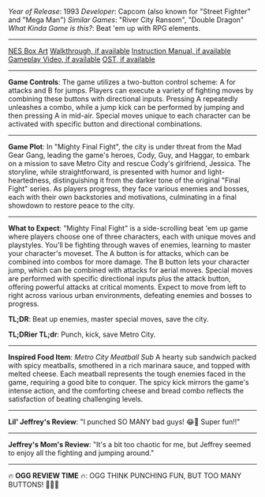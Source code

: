 *Year of Release*: 1993
*Developer*: Capcom (also known for "Street Fighter" and "Mega Man")
*Similar Games*: "River City Ransom", "Double Dragon"
*What Kinda Game is this?*: Beat 'em up with RPG elements.

---
[NES Box Art](https://www.google.com/search?tbm=isch&q=NES+Box+Art+Mighty+Final+Fight) 
[Walkthrough, if available](https://www.google.com/search?q=Walkthrough+Mighty+Final+Fight)
[Instruction Manual, if available](https://www.google.com/search?q=NES+Instruction+Manual+Mighty+Final+Fight)
[Gameplay Video, if available](https://www.youtube.com/results?search_query=gameplay+NES+Mighty+Final+Fight) 
[OST, if available](https://www.youtube.com/results?search_query=Mighty+Final+Fight+OST)

- - -
**Game Controls**:
The game utilizes a two-button control scheme: A for attacks and B for jumps. Players can execute a variety of fighting moves by combining these buttons with directional inputs. Pressing A repeatedly unleashes a combo, while a jump kick can be performed by jumping and then pressing A in mid-air. Special moves unique to each character can be activated with specific button and directional combinations.

- - -
**Game Plot**: 
In "Mighty Final Fight", the city is under threat from the Mad Gear Gang, leading the game's heroes, Cody, Guy, and Haggar, to embark on a mission to save Metro City and rescue Cody's girlfriend, Jessica. The storyline, while straightforward, is presented with humor and light-heartedness, distinguishing it from the darker tone of the original "Final Fight" series. As players progress, they face various enemies and bosses, each with their own backstories and motivations, culminating in a final showdown to restore peace to the city.

- - -
**What to Expect**: 
"Mighty Final Fight" is a side-scrolling beat 'em up game where players choose one of three characters, each with unique moves and playstyles. You'll be fighting through waves of enemies, learning to master your character's moveset. The A button is for attacks, which can be combined into combos for more damage. The B button lets your character jump, which can be combined with attacks for aerial moves. Special moves are performed with specific directional inputs plus the attack button, offering powerful attacks at critical moments. Expect to move from left to right across various urban environments, defeating enemies and bosses to progress.

**TL;DR**: Beat up enemies, master special moves, save the city.

**TL;DRier TL;dr**: Punch, kick, save Metro City.

---
**Inspired Food Item**: *Metro City Meatball Sub*
A hearty sub sandwich packed with spicy meatballs, smothered in a rich marinara sauce, and topped with melted cheese. Each meatball represents the tough enemies faced in the game, requiring a good bite to conquer. The spicy kick mirrors the game's intense action, and the comforting cheese and bread combo reflects the satisfaction of beating challenging levels.

---
**Lil' Jeffrey's Review**: "I punched SO MANY bad guys! 😂👊 Super fun!!"

---
**Jeffrey's Mom's Review**: "It's a bit too chaotic for me, but Jeffrey seemed to enjoy all the fighting and jumping around."

---
🔥 **OGG REVIEW TIME** 🔥: OGG THINK PUNCHING FUN, BUT TOO MANY BUTTONS! 🤬👊💥